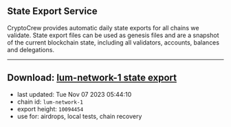 ## State Export Service
CryptoCrew provides automatic daily state exports for all chains we validate. State export files can be used as genesis files and are a snapshot of the current blockchain state, including all validators, accounts, balances and delegations.

---
**Download: [lum-network-1 state export](https://dl.ccvalidators.com/SERVICE/lumnetwork/lum-network-1_export_10094454.json)**
---

- last updated: Tue Nov 07 2023 05:44:10
- chain id: `lum-network-1`
- export height: `10094454`
- use for: airdrops, local tests, chain recovery

